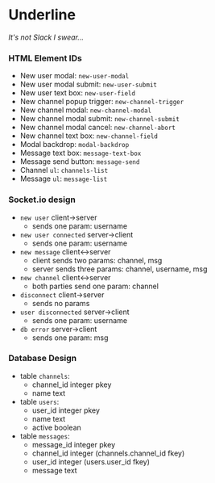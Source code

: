 # Underline
_It's not Slack I swear..._

### HTML Element IDs
 - New user modal: `new-user-modal`
 - New user modal submit: `new-user-submit`
 - New user text box: `new-user-field`
 - New channel popup trigger: `new-channel-trigger`
 - New channel modal: `new-channel-modal`
 - New channel modal submit: `new-channel-submit`
 - New channel modal cancel: `new-channel-abort`
 - New channel text box: `new-channel-field`
 - Modal backdrop: `modal-backdrop`
 - Message text box: `message-text-box`
 - Message send button: `message-send`
 - Channel `ul`: `channels-list`
 - Message `ul`: `message-list`

### Socket.io design
 - `new user` client->server
    - sends one param: username
 - `new user connected` server->client
    - sends one param: username
 - `new message` client<->server
    - client sends two params: channel, msg
    - server sends three params: channel, username, msg
 - `new channel` client<->server
    - both parties send one param: channel
 - `disconnect` client->server
    - sends no params
 - `user disconnected` server->client
    - sends one param: username
 - `db error` server->client
    - sends one param: msg

### Database Design
 - table `channels`:
     - channel_id integer pkey
     - name text
 - table `users`:
     - user_id integer pkey
     - name text
     - active boolean
 - table `messages`:
     - message_id integer pkey
     - channel_id integer (channels.channel_id fkey)
     - user_id integer (users.user_id fkey)
     - message text